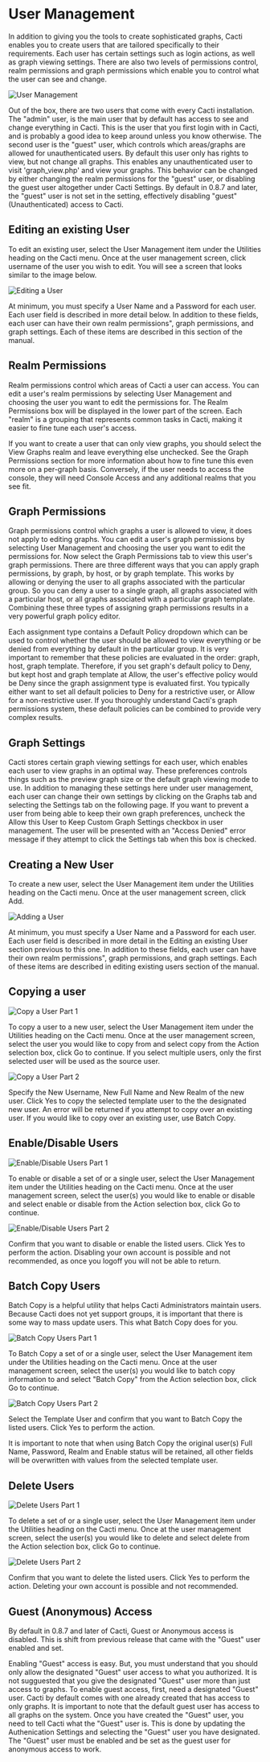 User Management
===============

In addition to giving you the tools to create sophisticated graphs, Cacti
enables you to create users that are tailored specifically to their
requirements. Each user has certain settings such as login actions, as well as
graph viewing settings. There are also two levels of permissions control, realm
permissions and graph permissions which enable you to control what the user can
see and change.

![User Management](images/user_management_list.png)

Out of the box, there are two users that come with every Cacti installation.
The "admin" user, is the main user that by default has access to see and change
everything in Cacti. This is the user that you first login with in Cacti, and
is probably a good idea to keep around unless you know otherwise. The second
user is the "guest" user, which controls which areas/graphs are allowed for
unauthenticated users. By default this user only has rights to view, but not
change all graphs. This enables any unauthenticated user to visit
'graph_view.php' and view your graphs. This behavior can be changed by either
changing the realm permissions for the "guest" user, or disabling the guest
user altogether under Cacti Settings. By default in 0.8.7 and later, the
"guest" user is not set in the setting, effectively disabling "guest"
(Unauthenticated) access to Cacti.

Editing an existing User
------------------------

To edit an existing user, select the User Management item under the Utilities
heading on the Cacti menu. Once at the user management screen, click username
of the user you wish to edit. You will see a screen that looks similar to the
image below.

![Editing a User](images/user_management_edit.png)

At minimum, you must specify a User Name and a Password for each user. Each
user field is described in more detail below. In addition to these fields, each
user can have their own realm permissions", graph permissions, and graph
settings. Each of these items are described in this section of the manual.

Realm Permissions
-----------------

Realm permissions control which areas of Cacti a user can access. You can edit
a user's realm permissions by selecting User Management and choosing the user
you want to edit the permissions for. The Realm Permissions box will be
displayed in the lower part of the screen. Each "realm" is a grouping that
represents common tasks in Cacti, making it easier to fine tune each user's
access.

If you want to create a user that can only view graphs, you should select the
View Graphs realm and leave everything else unchecked. See the Graph
Permissions section for more information about how to fine tune this even more
on a per-graph basis. Conversely, if the user needs to access the console, they
will need Console Access and any additional realms that you see fit.

Graph Permissions
-----------------

Graph permissions control which graphs a user is allowed to view, it does not
apply to editing graphs. You can edit a user's graph permissions by selecting
User Management and choosing the user you want to edit the permissions for. Now
select the Graph Permissions tab to view this user's graph permissions. There
are three different ways that you can apply graph permissions, by graph, by
host, or by graph template. This works by allowing or denying the user to all
graphs associated with the particular group. So you can deny a user to a single
graph, all graphs associated with a particular host, or all graphs associated
with a particular graph template. Combining these three types of assigning
graph permissions results in a very powerful graph policy editor.

Each assignment type contains a Default Policy dropdown which can be used to
control whether the user should be allowed to view everything or be denied from
everything by default in the particular group. It is very important to remember
that these policies are evaluated in the order: graph, host, graph template.
Therefore, if you set graph's default policy to Deny, but kept host and graph
template at Allow, the user's effective policy would be Deny since the graph
assignment type is evaluated first. You typically either want to set all
default policies to Deny for a restrictive user, or Allow for a non-restrictive
user. If you thoroughly understand Cacti's graph permissions system, these
default policies can be combined to provide very complex results.

Graph Settings
--------------

Cacti stores certain graph viewing settings for each user, which enables each
user to view graphs in an optimal way. These preferences controls things such
as the preview graph size or the default graph viewing mode to use. In addition
to managing these settings here under user management, each user can change
their own settings by clicking on the Graphs tab and selecting the Settings tab
on the following page. If you want to prevent a user from being able to keep
their own graph preferences, uncheck the Allow this User to Keep Custom Graph
Settings checkbox in user management. The user will be presented with an
"Access Denied" error message if they attempt to click the Settings tab when
this box is checked.

Creating a New User
-------------------

To create a new user, select the User Management item under the Utilities
heading on the Cacti menu. Once at the user management screen, click Add.

![Adding a User](images/user_management_new.png)

At minimum, you must specify a User Name and a Password for each user. Each
user field is described in more detail in the Editing an existing User section
previous to this one. In addition to these fields, each user can have their own
realm permissions", graph permissions, and graph settings. Each of these items
are described in editing existing users section of the manual.

Copying a user
--------------

![Copy a User Part 1](images/user_management_copy_1.png)

To copy a user to a new user, select the User Management item under the
Utilities heading on the Cacti menu. Once at the user management screen, select
the user you would like to copy from and select copy from the Action selection
box, click Go to continue. If you select multiple users, only the first
selected user will be used as the source user.

![Copy a User Part 2](images/user_management_copy_2.png)

Specify the New Username, New Full Name and New Realm of the new user. Click
Yes to copy the selected template user to the the designated new user. An error
will be returned if you attempt to copy over an existing user. If you would
like to copy over an existing user, use Batch Copy.

Enable/Disable Users
--------------------

![Enable/Disable Users Part 1](images/user_management_enable_disable_1.png)

To enable or disable a set of or a single user, select the User Management item
under the Utilities heading on the Cacti menu. Once at the user management
screen, select the user(s) you would like to enable or disable and select
enable or disable from the Action selection box, click Go to continue.

![Enable/Disable Users Part 2](images/user_management_enable_disable_2.png)

Confirm that you want to disable or enable the listed users. Click Yes to
perform the action. Disabling your own account is possible and not recommended,
as once you logoff you will not be able to return.

Batch Copy Users
----------------

Batch Copy is a helpful utility that helps Cacti Administrators maintain users.
Because Cacti does not yet support groups, it is important that there is some
way to mass update users. This what Batch Copy does for you.

![Batch Copy Users Part 1](images/user_management_batch_copy_1.png)

To Batch Copy a set of or a single user, select the User Management item under
the Utilities heading on the Cacti menu. Once at the user management screen,
select the user(s) you would like to batch copy information to and select
"Batch Copy" from the Action selection box, click Go to continue.

![Batch Copy Users Part 2](images/user_management_batch_copy_2.png)

Select the Template User and confirm that you want to Batch Copy the listed
users. Click Yes to perform the action.

It is important to note that when using Batch Copy the original user(s) Full
Name, Password, Realm and Enable status will be retained, all other fields will
be overwritten with values from the selected template user.

Delete Users
------------

![Delete Users Part 1](images/user_management_delete_1.png)

To delete a set of or a single user, select the User Management item under the
Utilities heading on the Cacti menu. Once at the user management screen, select
the user(s) you would like to delete and select delete from the Action
selection box, click Go to continue.

![Delete Users Part 2](images/user_management_delete_2.png)

Confirm that you want to delete the listed users. Click Yes to perform the
action. Deleting your own account is possible and not recommended.

Guest (Anonymous) Access
------------------------

By default in 0.8.7 and later of Cacti, Guest or Anonymous access is disabled.
This is shift from previous release that came with the "Guest" user enabled and
set.

Enabling "Guest" access is easy. But, you must understand that you should only
allow the designated "Guest" user access to what you authorized. It is not
sugguested that you give the designated "Guest" user more than just access to
graphs. To enable guest access, first, need a designated "Guest" user. Cacti by
default comes with one already created that has access to only graphs. It is
important to note that the default guest user has access to all graphs on the
system. Once you have created the "Guest" user, you need to tell Cacti what the
"Guest" user is. This is done by updating the Authenication Settings and
selecting the "Guest" user you have designated. The "Guest" user must be
enabled and be set as the guest user for anonymous access to work.

